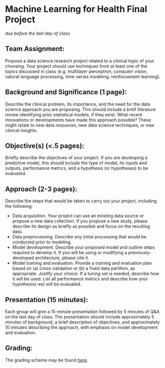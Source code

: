 # Machine Learning for Health Final Project
*due before the last day of class*

## Team Assignment: 
Propose a data science research project related to a clinical topic of your choosing. Your project should use techniques from at least one of the topics discussed in class (e.g. multilayer perceptron, computer vision, natural language processing, time-series modeling, reinforcement learning).

## Background and Significance (1 page): 
Describe the clinical problem, its importance, and the need for the data science approach you are proposing. This should include a brief literature review identifying prior statistical models, if they exist. What recent innovations or developments have made this approach possible? These might relate to new data resources, new data science techniques, or new clinical insights.

## Objective(s) (<.5 pages):
Briefly describe the objectives of your project. If you are developing a predictive model, this should include the type of model, its inputs and outputs, performance metrics, and a hypothesis (or hypotheses) to be evaluated.

## Approach (2-3 pages):
Describe the steps that would be taken to carry out your project, including the following:
- Data acquisition. Your project can use an existing data source or propose a new data collection. If you propose a new study, please describe its design as briefly as possible and focus on the resulting data.
- Data preprocessing. Describe any initial processing that would be conducted prior to modeling.
- Model development. Describe your proposed model and outline steps required to develop it. If you will be using or modifying a previously-developed architecture, please cite it.
- Model training and evaluation. Provide a training and evaluation plan based on (a) cross-validation or (b) a fixed data partition, as appropriate. Justify your choice. If a tuning set is needed, describe how it will be used. List all performance metrics and describe how your hypothesis(-es) will be evaluated.

## Presentation (15 minutes):
Each group will give a 15-minute presentation followed by 5 minutes of Q&A on the last day of class. The presentation should include approximately 5 minutes of background, a brief description of objectives, and approximately 10 minutes describing the approach, with emphasis on model development and evaluation. 

## Grading:
The grading scheme may be found [here](https://github.com/mengelhard/bsrt_ml4h/blob/master/final_project_grading.md).
